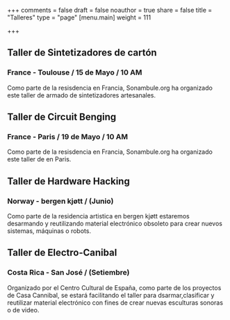 +++
comments = false
draft = false
noauthor = true
share = false
title = "Talleres"
type = "page"
[menu.main]
weight = 111

+++
## Taller de Sintetizadores de cartón
### France - Toulouse  / 15 de Mayo / 10 AM
Como parte de la resisdencia en Francia, Sonambule.org ha organizado este taller de armado de sintetizadores artesanales.

## Taller de Circuit Benging
### France - Paris  / 19 de Mayo / 10 AM
Como parte de la resisdencia en Francia, Sonambule.org ha organizado este taller de en Paris.

## Taller de Hardware Hacking
### Norway - bergen kjøtt / (Junio)
Como parte de la residencia artistica en bergen kjøtt estaremos desarmando y reutilizando material electrónico obsoleto para crear nuevos sistemas, máquinas o robots.

## Taller de Electro-Canibal
### Costa Rica - San José / (Setiembre)

Organizado por el Centro Cultural de España, como parte de los proyectos de Casa Cannibal, se estará facilitando el taller para dsarmar,clasificar y reutilizar material electrónico con fines de crear nuevas esculturas sonoras o de video.

